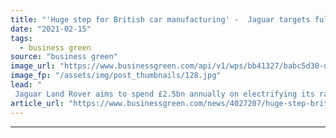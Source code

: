 ```yaml
---
title: "'Huge step for British car manufacturing' -  Jaguar targets fully electric vehicle range by 2025"
date: "2021-02-15"
tags: 
  - business green
source: "business green"
image_url: "https://www.businessgreen.com/api/v1/wps/bb41327/babc5d30-d3b0-4a95-ab4c-969075401d0b/5/IMAGE-Jaguar-IPACE-exterior-185x114.jpg"
image_fp: "/assets/img/post_thumbnails/128.jpg"
lead: "
 Jaguar Land Rover aims to spend £2.5bn annually on electrifying its range as it strives to become a net zero company by 2039 ..."
article_url: "https://www.businessgreen.com/news/4027207/huge-step-british-car-manufacturing-jaguar-targets-electric-vehicle-range-2025"
---
```


---
